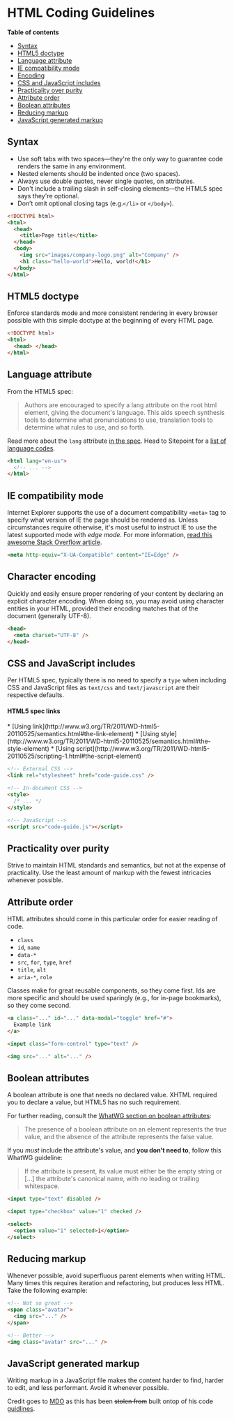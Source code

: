 # HTML Coding Guidelines

**Table of contents**

- [Syntax](#html-syntax)
- [HTML5 doctype](#html-doctype)
- [Language attribute](#html-lang)
- [IE compatibility mode](#html-ie-compatibility-mode)
- [Encoding](#html-encoding)
- [CSS and JavaScript includes](#html-style-script)
- [Practicality over purity](#html-practicality-over-purity)
- [Attribute order](#html-attribute-order)
- [Boolean attributes](#html-boolean-attributes)
- [Reducing markup](#html-reducing-markup)
- [JavaScript generated markup](#html-javascript-markup)

<a name="html-syntax"></a>

## Syntax

- Use soft tabs with two spaces—they're the only way to guarantee code renders the same in any environment.
- Nested elements should be indented once (two spaces).
- Always use double quotes, never single quotes, on attributes.
- Don't include a trailing slash in self-closing elements—the HTML5 spec says they're optional.
- Don’t omit optional closing tags (e.g.`</li>` or `</body>`).

```html
<!DOCTYPE html>
<html>
  <head>
    <title>Page title</title>
  </head>
  <body>
    <img src="images/company-logo.png" alt="Company" />
    <h1 class="hello-world">Hello, world!</h1>
  </body>
</html>
```

<a name="html-doctype"></a>

## HTML5 doctype

Enforce standards mode and more consistent rendering in every browser possible with this simple doctype at the beginning of every HTML page.

```html
<!DOCTYPE html>
<html>
  <head> </head>
</html>
```

<a name="html-ie-compatibility-mode"></a>

## Language attribute

From the HTML5 spec:

> Authors are encouraged to specify a lang attribute on the root html element, giving the document's language. This aids speech synthesis tools to determine what pronunciations to use, translation tools to determine what rules to use, and so forth.

Read more about the `lang` attribute [in the spec](http://www.w3.org/html/wg/drafts/html/master/semantics.html#the-html-element).
Head to Sitepoint for a [list of language codes](http://reference.sitepoint.com/html/lang-codes).

```html
<html lang="en-us">
  <!-- ... -->
</html>
```

<a name="html-lang"></a>

## IE compatibility mode

Internet Explorer supports the use of a document compatibility `<meta>` tag to specify what version of IE the page should be rendered as. Unless circumstances require otherwise, it's most useful to instruct IE to use the latest supported mode with _edge mode_.
For more information, [read this awesome Stack Overflow article](http://stackoverflow.com/questions/6771258/whats-the-difference-if-meta-http-equiv-x-ua-compatible-content-ie-edge-e).

```html
<meta http-equiv="X-UA-Compatible" content="IE=Edge" />
```

<a name="html-encoding"></a>

## Character encoding

Quickly and easily ensure proper rendering of your content by declaring an explicit character encoding. When doing so, you may avoid using character entities in your HTML, provided their encoding matches that of the document (generally UTF-8).

```html
<head>
  <meta charset="UTF-8" />
</head>
```

<a name="html-style-script"></a>

## CSS and JavaScript includes

<p>Per HTML5 spec, typically there is no need to specify a <code>type</code> when including CSS and JavaScript files as <code>text/css</code> and <code>text/javascript</code> are their respective defaults.</p>
<h4>HTML5 spec links</h4>
* [Using link](http://www.w3.org/TR/2011/WD-html5-20110525/semantics.html#the-link-element)
* [Using style](http://www.w3.org/TR/2011/WD-html5-20110525/semantics.html#the-style-element)
* [Using script](http://www.w3.org/TR/2011/WD-html5-20110525/scripting-1.html#the-script-element)

```html
<!-- External CSS -->
<link rel="stylesheet" href="code-guide.css" />

<!-- In-document CSS -->
<style>
  /* ... */
</style>

<!-- JavaScript -->
<script src="code-guide.js"></script>
```

<a name="html-practicality-over-purity"></a>

## Practicality over purity

Strive to maintain HTML standards and semantics, but not at the expense of practicality. Use the least amount of markup with the fewest intricacies whenever possible.

<a name="html-attribute-order"></a>

## Attribute order

HTML attributes should come in this particular order for easier reading of code.

- `class`
- `id`, `name`
- `data-*`
- `src`, `for`, `type`, `href`
- `title`, `alt`
- `aria-*`, `role`

Classes make for great reusable components, so they come first. Ids are more specific and should be used sparingly (e.g., for in-page bookmarks), so they come second.

```html
<a class="..." id="..." data-modal="toggle" href="#">
  Example link
</a>

<input class="form-control" type="text" />

<img src="..." alt="..." />
```

<a name="html-boolean-attributes"></a>

## Boolean attributes

A boolean attribute is one that needs no declared value. XHTML required you to declare a value, but HTML5 has no such requirement.

For further reading, consult the [WhatWG section on boolean attributes](http://www.whatwg.org/specs/web-apps/current-work/multipage/common-microsyntaxes.html#boolean-attributes):

> The presence of a boolean attribute on an element represents the true value, and the absence of the attribute represents the false value.

If you _must_ include the attribute's value, and **you don't need to**, follow this WhatWG guideline:

> If the attribute is present, its value must either be the empty string or [...] the attribute's canonical name, with no leading or trailing whitespace.

```html
<input type="text" disabled />

<input type="checkbox" value="1" checked />

<select>
  <option value="1" selected>1</option>
</select>
```

<a name="html-reducing-markup"></a>

## Reducing markup

Whenever possible, avoid superfluous parent elements when writing HTML. Many times this requires iteration and refactoring, but produces less HTML. Take the following example:

```html
<!-- Not so great -->
<span class="avatar">
  <img src="..." />
</span>

<!-- Better -->
<img class="avatar" src="..." />
```

<a name="html-javascript-markup"></a>

## JavaScript generated markup

Writing markup in a JavaScript file makes the content harder to find, harder to edit, and less performant. Avoid it whenever possible.

Credit goes to [MDO](http://mdo.github.io/) as this has been ~~stolen from~~ built ontop of his code [guidlines](http://mdo.github.io/code-guide/).
